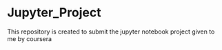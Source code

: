 # Jupyter_Project
This repository is created to submit the jupyter notebook project given to me by coursera
